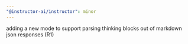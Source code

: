 ```yaml
---
"@instructor-ai/instructor": minor
---
```


adding a new mode to support parsing thinking blocks out of markdown json responses (R1)
